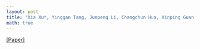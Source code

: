 ```yaml
---
layout: post
title: "Xia Xu*, Yinggan Tang, Junpeng Li, Changchun Hua, Xinping Guan. Dynamic Multi-Swarm Particle Swarm Optimizer with Cooperative Learning Strategy. Applied Soft Computing, 29: 169-183, 2015."
math: true
---
```

<a>[[Paper]](https://doi.org/10.1016/j.asoc.2014.12.026)</a>
